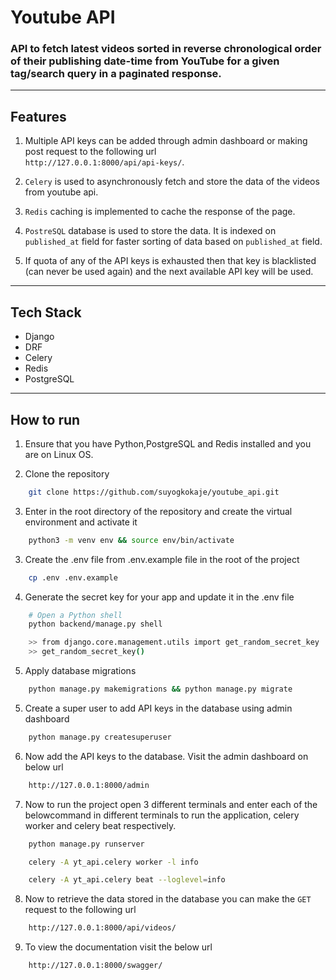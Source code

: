 # Youtube API

### **API to fetch latest videos sorted in reverse chronological order of their publishing date-time from YouTube for a given tag/search query in a paginated response.**

<hr>

## Features

1. Multiple API keys can be added through admin dashboard or making post request to the following url  
   `http://127.0.0.1:8000/api/api-keys/`.

2. `Celery` is used to asynchronously fetch and store the data of the videos from youtube api.

3. `Redis` caching is implemented to cache the response of the page.

4. `PostreSQL` database is used to store the data. It is indexed on `published_at` field for faster sorting of data based on `published_at` field.

5. If quota of any of the API keys is exhausted then that key is blacklisted (can never be used again) and the next available API key will be used.

<hr>

## Tech Stack

- Django
- DRF
- Celery
- Redis
- PostgreSQL

<hr>

## How to run

1. Ensure that you have Python,PostgreSQL and Redis installed and you are on Linux OS.

2. Clone the repository

```bash
    git clone https://github.com/suyogkokaje/youtube_api.git
```

3. Enter in the root directory of the repository and create the virtual environment and activate it

```bash
    python3 -m venv env && source env/bin/activate
```

3. Create the .env file from .env.example file in the root of the project

```bash
    cp .env .env.example
```

4. Generate the secret key for your app and update it in the .env file

```bash
    # Open a Python shell
    python backend/manage.py shell

    >> from django.core.management.utils import get_random_secret_key
    >> get_random_secret_key()

```

5. Apply database migrations

```bash
    python manage.py makemigrations && python manage.py migrate
```

5. Create a super user to add API keys in the database using admin dashboard

```bash
    python manage.py createsuperuser
```

6. Now add the API keys to the database. Visit the admin dashboard on below url

```bash
    http://127.0.0.1:8000/admin
```

7. Now to run the project open 3 different terminals and enter each of the belowcommand in different terminals to run the application, celery worker and celery beat respectively.

```bash
    python manage.py runserver
```

```bash
    celery -A yt_api.celery worker -l info
```

```bash
    celery -A yt_api.celery beat --loglevel=info
```

8. Now to retrieve the data stored in the database you can make the `GET` request to the following url

```bash
    http://127.0.0.1:8000/api/videos/
```

9. To view the documentation visit the below url

```bash
    http://127.0.0.1:8000/swagger/
```